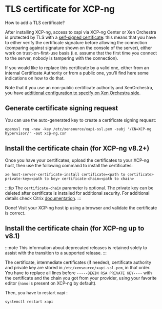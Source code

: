 # TLS certificate for XCP-ng

How to add a TLS certificate?

After installing XCP-ng, access to xapi via XCP-ng Center or Xen Orchestra is protected by TLS with a [self-signed certificate](https://en.wikipedia.org/wiki/Self-signed_certificate): this means that you have to either verify the certificate signature before allowing the connection (comparing against signature shown on the console of the server), either work on trust-on-first-use basis (i.e. assume that the first time you connect to the server, nobody is tampering with the connection).

If you would like to replace this certificate by a valid one, either from an internal Certificate Authority or from a public one, you'll find here some indications on how to do that.

Note that if you use an non-public certificate authority and XenOrchestra, you have [additional configuration to specify on Xen Orchestra side](https://xen-orchestra.com/docs/configuration.html#custom-certificate-authority).

## Generate certificate signing request

You can use the auto-generated key to create a certificate signing request:

```
openssl req -new -key /etc/xensource/xapi-ssl.pem -subj '/CN=XCP-ng hypervisor/' -out xcp-ng.csr
```

## Install the certificate chain (for XCP-ng v8.2+)

Once you have your certificates, upload the certificates to your XCP-ng host, then use the following command to install the certificates:

```
xe host-server-certificate-install certificate=<path to certificate> private-key=<path to key> certificate-chain=<path to chain>
```

:::tip
The `certificate-chain` parameter is optional. The private key can be deleted after certificate is installed for additional security. For additional details check Citrix [documentation](https://docs.citrix.com/en-us/citrix-hypervisor/hosts-pools.html#install-a-tls-certificate-on-your-server).
:::

Done! Visit your XCP-ng host ip using a browser and validate the certificate is correct.


## Install the certificate chain (for XCP-ng up to v8.1)

:::note
This information about deprecated releases is retained solely to assist with the transition to a supported release.
:::

The certificate, intermediate certificates (if needed), certificate authority and private key are stored in `/etc/xensource/xapi-ssl.pem`, in that order. You have to replace all lines before `-----BEGIN RSA PRIVATE KEY----` with the certificate and the chain you got from your provider, using your favorite editor (`nano` is present on XCP-ng by default).

Then, you have to restart xapi :
```
systemctl restart xapi
```